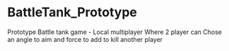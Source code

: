 # BattleTank_Prototype
Prototype Battle tank game - Local multiplayer
Where 2 player can Chose an angle to aim and force to add to kill another player
